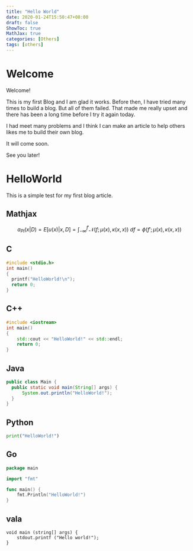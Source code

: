 ```yaml
---
title: "Hello World"
date: 2020-01-24T15:50:47+08:00
draft: false
ShowToc: true
MathJax: true
categories: [Others]
tags: [others]
---
```


# Welcome

Welcome!

This is my first Blog and I am glad it works. Before then, I have tried many times to build a blog. But all of them failed. That made me really upset and there has been a long time before I try it again today.

I had meet many problems and I think I can make an article to help others likes me to build their own blog.

It will come soon.

See you later!

# HelloWorld

This is a simple test for my first blog article.

## Mathjax

$$a_{PI}(x|D) = E[u(x) | x, D] = \int_{-\infty}^{f'} \mathcal{N}(f; \mu(x), \kappa(x, x)) \ df
=\phi(f'; \mu(x), \kappa(x, x))$$

## C

```c
#include <stdio.h>
int main()
{
  printf("HelloWorld!\n");
  return 0;
}
```

## C++

```cpp
#include <iostream>
int main()
{
    std::cout << "HelloWorld!" << std::endl;
    return 0;
}
```

## Java

```java
public class Main {
  public static void main(String[] args) {
      System.out.println("HelloWorld!");
  }
}
```

## Python

```python
print("HelloWorld!")
```

## Go

```go
package main

import "fmt"

func main() {
    fmt.Println("HelloWorld!")
}
```

## vala

```vala
void main (string[] args) {
    stdout.printf ("Hello world!");
}
```
